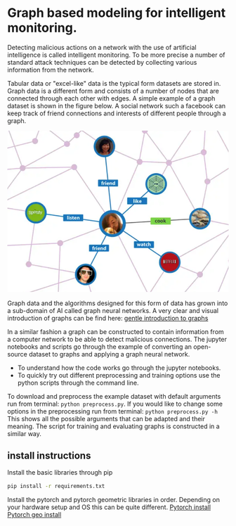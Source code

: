 # Graph based modeling for intelligent monitoring.

Detecting malicious actions on a network with the use of artificial intelligence is called intelligent monitoring. To be more precise a number of standard attack techniques can be detected by collecting various information from the network.

Tabular data or "excel-like" data is the typical form datasets are stored in. Graph data is a different form and consists of a number of nodes that are connected through each other with edges. A simple example of a graph dataset is shown in the figure below. A social network such a facebook can keep track of friend connections and interests of different people through a graph.

![graph social network](assets/example_graph.PNG)

Graph data and the algorithms designed for this form of data has grown into a sub-domain of AI called graph neural networks. A very clear and visual introduction of graphs can be find here: [gentle introduction to graphs](https://distill.pub/2021/gnn-intro/)

In a similar fashion a graph can be constructed to contain information from a computer network to be able to detect malicious connections. The jupyter notebooks and scripts go through the example of converting an open-source dataset to graphs and applying a graph neural network.

* To understand how the code works go through the jupyter notebooks.
* To quickly try out different preprocessing and training options use the python scripts through the command line.

To download and preprocess the example dataset with default arguments run from terminal: `python preprocess.py`.
If you would like to change some options in the preprocessing run from terminal: `python preprocess.py -h`
This shows all the possible arguments that can be adapted and their meaning. The script for training and evaluating graphs is constructed in a similar way.


## install instructions

Install the basic libraries through pip
```bash
pip install -r requirements.txt
```

Install the pytorch and pytorch geometric libraries in order.
Depending on your hardware setup and OS this can be quite different.
[Pytorch install](https://pytorch.org/get-started/locally/)
[Pytorch geo install](https://pytorch-geometric.readthedocs.io/en/latest/notes/installation.html)

